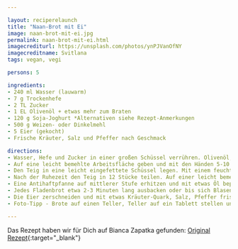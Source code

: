 ```yaml
---

layout: reciperelaunch
title: "Naan-Brot mit Ei"
image: naan-brot-mit-ei.jpg
permalink: naan-brot-mit-ei.html
imagecrediturl: https://unsplash.com/photos/ynPJVanOfNY
imagecreditname: Svitlana
tags: vegan, vegi

persons: 5

ingredients:
- 240 ml Wasser (lauwarm)
- 7 g Trockenhefe
- 2 TL Zucker
- 1 EL Olivenöl + etwas mehr zum Braten
- 120 g Soja-Joghurt *Alternativen siehe Rezept-Anmerkungen
- 500 g Weizen- oder Dinkelmehl
- 5 Eier (gekocht)
- Frische Kräuter, Salz und Pfeffer nach Geschmack

directions:
- Wasser, Hefe und Zucker in einer großen Schüssel verrühren. Olivenöl, Soja-Joghurt Mehl und Salz hinzufügen und alles mit einer Gabel vermischen. 
- Auf eine leicht bemehlte Arbeitsfläche geben und mit den Händen 5-10 Minuten kneten, bis ein glatter weicher Teig entsteht.
- Den Teig in eine leicht eingefettete Schüssel legen. Mit einem feuchten Geschirrtuch oder Folie abdecken und an einem warmen Ort etwa 1 Stunde gehen lassen, bis sich der Teig verdoppelt hat.
- Nach der Ruhezeit den Teig in 12 Stücke teilen. Auf einer leicht bemehlten Arbeitsfläche jedes Stück zu einem 0,5 cm dicken Fladen ausrollen.
- Eine Antihaftpfanne auf mittlerer Stufe erhitzen und mit etwas Öl bepinseln. 
- Jedes Fladenbrot etwa 2-3 Minuten lang ausbacken oder bis sich Blasen bilden und die Ränder etwas trocken aussehen. Dann umdrehen und weitere 2-3 Minuten goldbraun ausbacken. 
- Die Eier zerschneiden und mit etwas Kräuter-Quark, Salz, Pfeffer frischen Kräutern nach Geschmack belegen.
- Foto-Tipp - Brote auf einen Teller, Teller auf ein Tablett stellen und bei Tageslicht fotografieren.

---
```


Das Rezept haben wir für Dich auf Bianca Zapatka gefunden: [Original Rezept](
https://biancazapatka.com/de/veganes-naan-brot/){:target="_blank"}